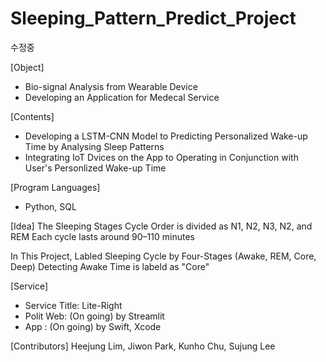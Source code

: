 # Sleeping_Pattern_Predict_Project

수정중 

[Object] 
- Bio-signal Analysis from Wearable Device
- Developing an Application for Medecal Service

[Contents] 
- Developing a LSTM-CNN Model to Predicting Personalized Wake-up Time by Analysing Sleep Patterns
- Integrating IoT Dvices on the App to Operating in Conjunction with  User's Personlized Wake-up Time

[Program Languages] 
- Python, SQL

[Idea] 
The Sleeping Stages Cycle Order is divided as N1, N2, N3, N2, and REM
Each cycle lasts around 90–110 minutes

In This Project, Labled Sleeping Cycle by Four-Stages (Awake, REM, Core, Deep)
Detecting Awake Time is labeld as "Core"

[Service]
- Service Title: Lite-Right
- Polit Web: (On going) by Streamlit
- App : (On going) by Swift, Xcode


[Contributors] Heejung Lim, Jiwon Park, Kunho Chu, Sujung Lee


